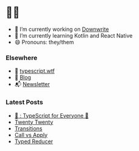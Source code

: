 # 🧑‍💻

- 🔭 I’m currently working on [Downwrite](https://github.com/charliewilco/downwrite)
- 🌱 I’m currently learning Kotlin and React Native
- 😄 Pronouns: they/them

### Elsewhere

- 🤖 [typescript.wtf](https://typescript.wtf/)
- 📝 [Blog](https://charliewil.co/)
- 📬 [Newsletter](https://buttondown.email/charliewilco/)


### Latest Posts

<!--START_SECTION:feed-->
* [📩 : TypeScript for Everyone 🚀](https:&#x2F;&#x2F;charlespeters.net&#x2F;newsletters&#x2F;typescript-for-everyone)
* [Twenty Twenty](https:&#x2F;&#x2F;charlespeters.net&#x2F;writing&#x2F;twenty-twenty)
* [Transitions](https:&#x2F;&#x2F;charlespeters.net&#x2F;writing&#x2F;transitions)
* [Call vs Apply](https:&#x2F;&#x2F;charlespeters.net&#x2F;writing&#x2F;call-vs-apply)
* [Typed Reducer](https:&#x2F;&#x2F;charlespeters.net&#x2F;writing&#x2F;typed-reducer)
<!--END_SECTION:feed-->
